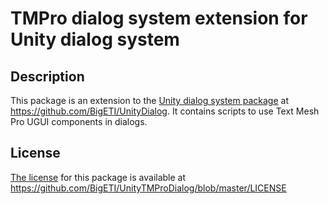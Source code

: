 # TMPro dialog system extension for Unity dialog system

## Description
This package is an extension to the [Unity dialog system package](https://github.com/BigETI/UnityDialog) at https://github.com/BigETI/UnityDialog.
It contains scripts to use Text Mesh Pro UGUI components in dialogs.

## License
[The license](https://github.com/BigETI/UnityTMProDialog/blob/master/LICENSE) for this package is available at https://github.com/BigETI/UnityTMProDialog/blob/master/LICENSE